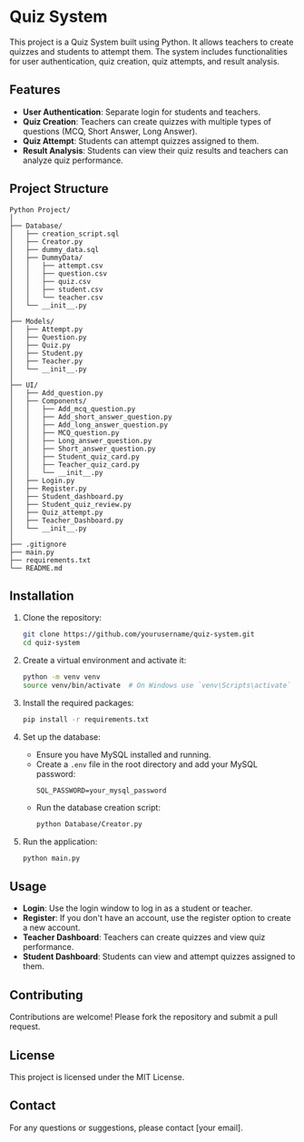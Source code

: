 # Quiz System

This project is a Quiz System built using Python. It allows teachers to create quizzes and students to attempt them. The system includes functionalities for user authentication, quiz creation, quiz attempts, and result analysis.

## Features

- **User Authentication**: Separate login for students and teachers.
- **Quiz Creation**: Teachers can create quizzes with multiple types of questions (MCQ, Short Answer, Long Answer).
- **Quiz Attempt**: Students can attempt quizzes assigned to them.
- **Result Analysis**: Students can view their quiz results and teachers can analyze quiz performance.

## Project Structure

```
Python Project/
│
├── Database/
│   ├── creation_script.sql
│   ├── Creator.py
│   ├── dummy_data.sql
│   ├── DummyData/
│   │   ├── attempt.csv
│   │   ├── question.csv
│   │   ├── quiz.csv
│   │   ├── student.csv
│   │   └── teacher.csv
│   └── __init__.py
│
├── Models/
│   ├── Attempt.py
│   ├── Question.py
│   ├── Quiz.py
│   ├── Student.py
│   ├── Teacher.py
│   └── __init__.py
│
├── UI/
│   ├── Add_question.py
│   ├── Components/
│   │   ├── Add_mcq_question.py
│   │   ├── Add_short_answer_question.py
│   │   ├── Add_long_answer_question.py
│   │   ├── MCQ_question.py
│   │   ├── Long_answer_question.py
│   │   ├── Short_answer_question.py
│   │   ├── Student_quiz_card.py
│   │   ├── Teacher_quiz_card.py
│   │   └── __init__.py
│   ├── Login.py
│   ├── Register.py
│   ├── Student_dashboard.py
│   ├── Student_quiz_review.py
│   ├── Quiz_attempt.py
│   ├── Teacher_Dashboard.py
│   └── __init__.py
│
├── .gitignore
├── main.py
├── requirements.txt
└── README.md
```

## Installation

1. Clone the repository:
    ```sh
    git clone https://github.com/yourusername/quiz-system.git
    cd quiz-system
    ```

2. Create a virtual environment and activate it:
    ```sh
    python -m venv venv
    source venv/bin/activate  # On Windows use `venv\Scripts\activate`
    ```

3. Install the required packages:
    ```sh
    pip install -r requirements.txt
    ```

4. Set up the database:
    - Ensure you have MySQL installed and running.
    - Create a `.env` file in the root directory and add your MySQL password:
      ```
      SQL_PASSWORD=your_mysql_password
      ```
    - Run the database creation script:
      ```sh
      python Database/Creator.py
      ```

5. Run the application:
    ```sh
    python main.py
    ```

## Usage

- **Login**: Use the login window to log in as a student or teacher.
- **Register**: If you don't have an account, use the register option to create a new account.
- **Teacher Dashboard**: Teachers can create quizzes and view quiz performance.
- **Student Dashboard**: Students can view and attempt quizzes assigned to them.

## Contributing

Contributions are welcome! Please fork the repository and submit a pull request.

## License

This project is licensed under the MIT License.

## Contact

For any questions or suggestions, please contact [your email].
